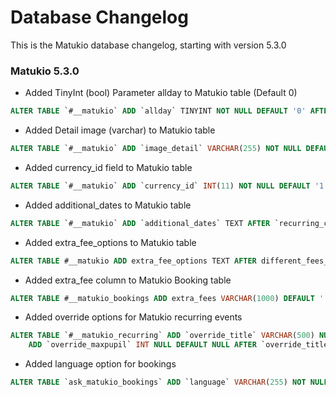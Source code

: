 # Database Changelog

This is the Matukio database changelog, starting with version 5.3.0

### Matukio 5.3.0

* Added TinyInt (bool) Parameter allday to Matukio table (Default 0)

```sql
ALTER TABLE `#__matukio` ADD `allday` TINYINT NOT NULL DEFAULT '0' AFTER `cancelled`;
```

* Added Detail image (varchar) to Matukio table


```sql
ALTER TABLE `#__matukio` ADD `image_detail` VARCHAR(255) NOT NULL DEFAULT '' AFTER `image`;
```

* Added currency_id field to Matukio table

```sql
ALTER TABLE `#__matukio` ADD `currency_id` INT(11) NOT NULL DEFAULT '1' AFTER `tax_id`;
```

* Added additional_dates to Matukio table

```sql
ALTER TABLE `#__matukio` ADD `additional_dates` TEXT AFTER `recurring_created`;
```

* Added extra_fee_options to Matukio table

```sql
ALTER TABLE #__matukio ADD extra_fee_options TEXT AFTER different_fees_override;
```

* Added extra_fee column to Matukio Booking table

```sql
ALTER TABLE #__matukio_bookings ADD extra_fees VARCHAR(1000) DEFAULT '' NOT NULL AFTER different_fees;
```

* Added override options for Matukio recurring events

```sql
ALTER TABLE `#__matukio_recurring` ADD `override_title` VARCHAR(500) NULL DEFAULT NULL AFTER `semnum`,
	ADD `override_maxpupil` INT NULL DEFAULT NULL AFTER `override_title`;
```

* Added language option for bookings

```sql
ALTER TABLE `ask_matukio_bookings` ADD `language` VARCHAR(255) NOT NULL DEFAULT '*' AFTER `checked_in`;
```